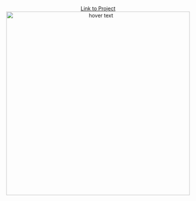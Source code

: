 <p align="center">
    <a href="my-react-portfolio-innzz.vercel.app">Link to Project</a>
    <img src='./src/assets/images/PorFolioImage.png' width="500" title="hover text">
</p>

